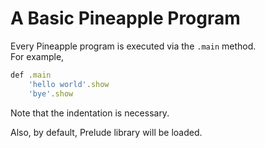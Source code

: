 # A Basic Pineapple Program
Every Pineapple program is executed via the `.main` method.  
For example,
```js
def .main
    'hello world'.show
    'bye'.show
```
Note that the indentation is necessary.

Also, by default, Prelude library will be loaded.